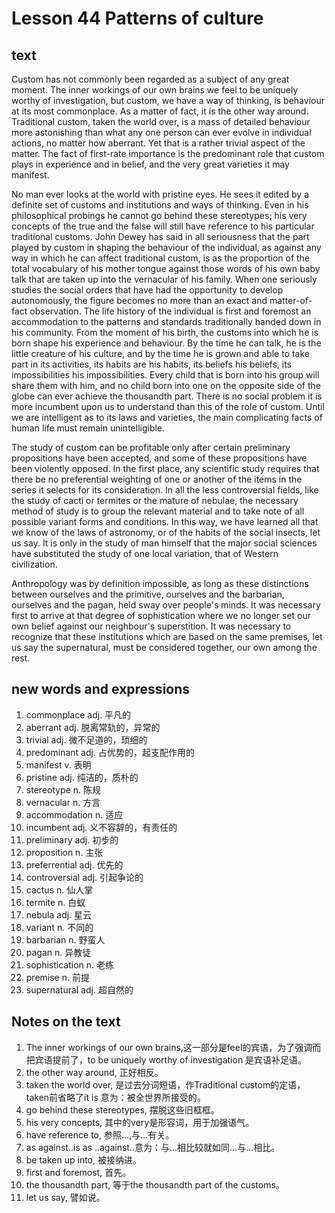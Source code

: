 # Lesson 44 Patterns of culture
## text
Custom has not commonly been regarded as a subject of any great moment. The inner workings of our own brains we feel to be uniquely worthy of investigation, but custom, we have a way of thinking, is behaviour at its most commonplace. As a matter of fact, it is the other way around. Traditional custom, taken the world over, is a mass of detailed behaviour more astonishing than what any one person can ever evolve in individual actions, no matter how aberrant. Yet that is a rather trivial aspect of the matter. The fact of first-rate importance is the predominant role that custom plays in experience and in belief, and the very great varieties it may manifest.

No man ever looks at the world with pristine eyes. He sees it edited by a definite set of customs and institutions and ways of thinking. Even in his philosophical probings he cannot go behind these stereotypes; his very concepts of the true and the false will still have reference to his particular traditional customs. John Dewey has said in all seriousness that the part played by custom in shaping the behaviour of the individual, as against any way in which he can affect traditional custom, is as the proportion of the total vocabulary of his mother tongue against those words of his own baby talk that are taken up into the vernacular of his family. When one seriously studies the social orders that have had the opportunity to develop autonomously, the figure becomes no more than an exact and matter-of-fact observation. The life history of the individual is first and foremost an accommodation to the patterns and standards traditionally handed down in his community. From the moment of his birth, the customs into which he is born shape his experience and behaviour. By the time he can talk, he is the little creature of his culture, and by the time he is grown and able to take part in its activities, its habits are his habits, its beliefs his beliefs, its impossibilities his impossibilities. Every child that is born into his group will share them with him, and no child born into one on the opposite side of the globe can ever achieve the thousandth part. There is no social problem it is more incumbent upon us to understand than this of the role of custom. Until we are intelligent as to its laws and varieties, the main complicating facts of human life must remain unintelligible.

The study of custom can be profitable only after certain preliminary propositions have been accepted, and some of these propositions have been violently opposed. In the first place, any scientific study requires that there be no preferential weighting of one or another of the items in the series it selects for its consideration. In all the less controversial fields, like the study of cacti or termites or the mature of nebulae, the necessary method of study is to group the relevant material and to take note of all possible variant forms and conditions. In this way, we have learned all that we know of the laws of astronomy, or of the habits of the social insects, let us say. It is only in the study of man himself that the major social sciences have substituted the study of one local variation, that of Western civilization.

Anthropology was by definition impossible, as long as these distinctions between ourselves and the primitive, ourselves and the barbarian, ourselves and the pagan, held sway over people's minds. It was necessary first to arrive at that degree of sophistication where we no longer set our own belief against our neighbour's superstition. It was necessary to recognize that these institutions which are based on the same premises, let us say the supernatural, must be considered together, our own among the rest.

## new words and expressions
1. commonplace adj. 平凡的
2. aberrant adj. 脱离常轨的，异常的
3. trivial adj. 微不足道的，琐细的
4. predominant adj. 占优势的，起支配作用的
5. manifest v. 表明
6. pristine adj. 纯洁的，质朴的
7. stereotype n. 陈规
8. vernacular n. 方言
9. accommodation n. 适应
10. incumbent adj. 义不容辞的，有责任的
11. preliminary adj. 初步的
12. proposition n. 主张
13. preferrential adj. 优先的
14. controversial adj. 引起争论的
15. cactus n. 仙人掌
16. termite n. 白蚁
17. nebula adj. 星云
18. variant n. 不同的
19. barbarian n. 野蛮人
20. pagan n. 异教徒
21. sophistication n. 老练
22. premise n. 前提
23. supernatural adj. 超自然的

## Notes on the text
1. The inner workings of our own brains,这一部分是feel的宾语，为了强调而把宾语提前了，to be uniquely worthy of investigation 是宾语补足语。
2. the other way around, 正好相反。
3. taken the world over, 是过去分词短语，作Traditional custom的定语，taken前省略了it is 意为：被全世界所接受的。
4. go behind these stereotypes, 摆脱这些旧框框。
5. his very concepts, 其中的very是形容词，用于加强语气。
6. have reference to, 参照...,与...有关。
7. as against..is as ..against..意为：与...相比较就如同...与...相比。
8. be taken up into, 被接纳进。
9. first and foremost, 首先。
10. the thousandth part, 等于the thousandth part of the customs。
11. let us say, 譬如说。